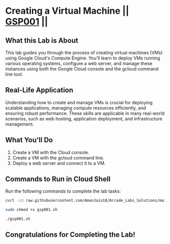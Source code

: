 # Creating a Virtual Machine || [GSP001](https://www.cloudskillsboost.google/focuses/3563?parent=catalog) ||

## What this Lab is About
This lab guides you through the process of creating virtual machines (VMs) using Google Cloud's Compute Engine. You'll learn to deploy VMs running various operating systems, configure a web server, and manage these instances using both the Google Cloud console and the gcloud command line tool.

## Real-Life Application
Understanding how to create and manage VMs is crucial for deploying scalable applications, managing compute resources efficiently, and ensuring robust performance. These skills are applicable in many real-world scenarios, such as web hosting, application deployment, and infrastructure management.

## What You'll Do
1. Create a VM with the Cloud console.
2. Create a VM with the gcloud command line.
3. Deploy a web server and connect it to a VM.

## Commands to Run in Cloud Shell
Run the following commands to complete the lab tasks:

```bash
curl -LO raw.githubusercontent.com/AmanJain18/Arcade_Labs_Solutions/main/Creating%20a%20Virtual%20Machine/gsp001.sh

sudo chmod +x gsp001.sh

./gsp001.sh
```

## Congratulations for Completing the Lab!